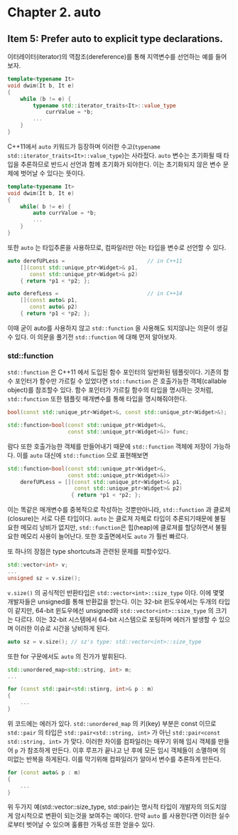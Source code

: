 # Chapter 2. auto

## Item 5: Prefer auto to explicit type declarations.

이터레이터(iterator)의 역참조(dereference)를 통해 지역변수를 선언하는 예를 들어보자.
```cpp
template<typename It>
void dwim(It b, It e)
{
    while (b != e) {
        typename std::iterator_traits<It>::value_type
            currValue = *b;
        ...
    }
}
```

C++11에서 `auto` 키워드가 등장하며 이러한 수고(`typename std::iterator_traits<It>::value_type`)는 사라젔다. `auto` 변수는 초기화될 때 타입을 추론하므로 반드시 선언과 함께 초기화가 되야한다. 이는 초기화되지 않은 변수 문제에 벗어날 수 있다는 뜻이다.

```cpp
template<typename It>
void dwim(It b, It e)
{
    while( b != e) {
        auto currValue = *b;
        ...
    }
}
```

또한 `auto` 는 타입추론을 사용하므로, 컴파일러만 아는 타입을 변수로 선언할 수 있다.
```cpp
auto derefUPLess =                          // in C++11
    [](const std::unique_ptr<Widget>& p1,
       const std::unique_ptr<Widget>& p2)
    { return *p1 < *p2; };

auto derefLess =                            // in C++14
    [](const auto& p1,
       const auto& p2)
    { return *p1 < *p2; };
```

이때 굳이 auto를 사용하지 않고 `std::function` 을 사용해도 되지않냐는 의문이 생길수 있다. 이 의문을 풀기전 `std::function` 에 대해 먼저 알아보자.

### std::function

`std::function` 은 C++11 에서 도입된 함수 포인터의 일반화된 템플릿이다. 기존의 함수 포인터가 함수만 가르킬 수 있었다면 `std::function` 은 호출가능한 객체(callable object)를 참조할수 있다. 함수 포인터가 가르킬 함수의 타입을 명시하는 것처럼, `std::function` 또한 템플릿 매개변수를 통해 타입을 명시해줘야한다.

```cpp
bool(const std::unique_ptr<Widget>&, const std::unique_ptr<Widget>&);

std::function<bool(const std::unique_ptr<Widget>&,
                   const std::unique_ptr<Widget>&)> func;
```

람다 또한 호출가능한 객체를 만들어내기 때문에 `std::function` 객체에 저장이 가능하다. 이를 `auto` 대신에 `std::function` 으로 표현해보면

```cpp
std::function<bool(const std::unique_ptr<Widget>&,
                   const std::unique_ptr<Widget>&)>
    derefUPLess = [](const std::unique_ptr<Widget>& p1,
                     const std::unique_ptr<Widget>& p2)
                    { return *p1 < *p2; };
```

이는 똑같은 매개변수를 중복적으로 작성하는 것뿐만아니라, `std::function` 과 클로져(closure)는 서로 다른 타입이다. `auto` 는 클로져 자체로 타입이 추론되기때문에 불필요한 메모리 낭비가 없지만, `std::function`은 힙(heap)에 클로져를 할당하면서 불필요한 메모리 사용이 늘어난다. 또한 호출면에서도 `auto` 가 훨씬 빠르다.

또 하나의 장점은 type shortcuts과 관련된 문제를 피할수있다.

```cpp
std::vector<int> v;
...
unsigned sz = v.size();
```

`v.size()` 의 공식적인 반환타입은 `std::vector<int>::size_type` 이다. 이에 몇몇 개발자들은 unsigned를 통해 반환값을 받는다. 이는 32-bit 윈도우에서는 두개의 타입이 같지만, 64-bit 윈도우에선 unsigned와 `std::vector<int>::size_type` 의 크기는 다르다. 이는 32-bit 시스템에서 64-bit 시스템으로 포팅하며 에러가 발생할 수 있으며 이러한 이슈로 시간을 낭비하게 된다.

```cpp
auto sz = v.size(); // sz's type: std::vector<int>::size_type
```

또한 for 구문에서도 `auto` 의 진가가 발휘된다.

```cpp
std::unordered_map<std::string, int> m;
...

for (const std::pair<std::stinrg, int>& p : m)
{
    ...
}
```

위 코드에는 에러가 있다. `std::unordered_map` 의 키(key) 부분은 const 이므로 `std::pair` 의 타입은 `std::pair<std::string, int>` 가 아닌 `std::pair<const std::string, int>` 가 맞다. 이러한 차이를 컴파일러는 매꾸기 위해 임시 객체를 만들어 `p` 가 참조하게 만든다. 이후 루프가 끝나고 난 후에 모든 임시 객체들이 소멸하며 의미없는 반복을 하게된다. 이를 막기위해 컴파일러가 알아서 변수를 추론하게 만든다.

```cpp
for (const auto& p : m)
{
    ...
}
```

위 두가지 예(std::vector<int>::size_type, std::pair)는 명시적 타입이 개발자의 의도치않게 암시적으로 변환이 되는것을 보여주는 예이다. 만약 `auto` 를 사용한다면 이러한 실수로부터 벗어날 수 있으며 훌륭한 가독성 또한 얻을수 있다.
